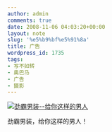 ```yaml
---
author: admin
comments: true
date: 2008-11-06 04:03:20+00:00
layout: note
slug: '%e5%b9%bf%e5%91%8a'
title: 广告
wordpress_id: 1735
tags:
- 写不如转
- 奥巴马
- 广告
- 摄影
---
```


[![劲霸男装--给你这样的男人](http://pic.yupoo.com/ctb.my/39887675e1d8/medium.jpg)](http://www.yupoo.com/photos/view?id=ff8080811d6bada9011d6ff5483f5979)

劲霸男装，给你这样的男人！
